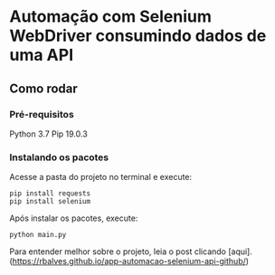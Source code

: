 # Automação com Selenium WebDriver consumindo dados de uma API

## Como rodar

### Pré-requisitos
Python 3.7
Pip 19.0.3

### Instalando os pacotes
Acesse a pasta do projeto no terminal e execute:
```
pip install requests
pip install selenium
```
Após instalar os pacotes, execute:
```
python main.py
```
Para entender melhor sobre o projeto, leia o post clicando [aqui].(https://rbalves.github.io/app-automacao-selenium-api-github/)
